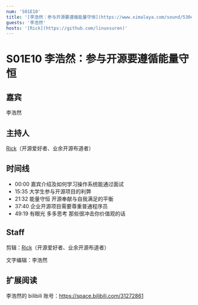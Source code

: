 ```yaml
---
num: 'S01E10'
title: '[李浩然：参与开源要遵循能量守恒](https://www.ximalaya.com/sound/530491866)'
guests: '李浩然'
hosts: '[Rick](https://github.com/linuxsuren)'
---
```


# S01E10 李浩然：参与开源要遵循能量守恒

## 嘉宾
李浩然

## 主持人
[Rick](https://github.com/linuxsuren)（开源爱好者、业余开源布道者）

## 时间线
* 00:00 嘉宾介绍及如何学习操作系统能通过面试
* 15:35 大学生参与开源项目的利弊
* 21:32 能量守恒 开源奉献与自我满足的平衡
* 37:40 企业开源项目需要尊重普通程序员
* 49:19 有眼光 多多思考 那些很冲击你价值观的话

## Staff
剪辑：[Rick](https://github.com/linuxsuren)（开源爱好者、业余开源布道者）

文字编辑：李浩然

## 扩展阅读
李浩然的 bilibili 账号：https://space.bilibili.com/31272861
